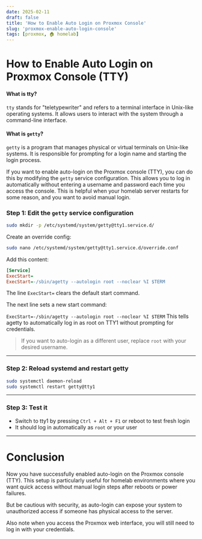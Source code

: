 ```yaml
---
date: 2025-02-11
draft: false
title: 'How to Enable Auto Login on Proxmox Console'
slug: 'proxmox-enable-auto-login-console'
tags: [proxmox, 🏠 homelab]
---
```

# How to Enable Auto Login on Proxmox Console (TTY)

#### What is tty?

`tty` stands for "teletypewriter" and refers to a terminal interface in Unix-like operating systems. It allows users to interact with the system through a command-line interface.

#### What is `getty`?

`getty` is a program that manages physical or virtual terminals on Unix-like systems. It is responsible for prompting for a login name and starting the login process.

If you want to enable auto-login on the Proxmox console (TTY), you can do this by modifying the `getty` service configuration. This allows you to log in automatically without entering a username and password each time you access the console.
This is helpful when your homelab server restarts for some reason, and you want to avoid manual login.

### Step 1: Edit the `getty` service configuration

```bash
sudo mkdir -p /etc/systemd/system/getty@tty1.service.d/
```

Create an override config:

```bash
sudo nano /etc/systemd/system/getty@tty1.service.d/override.conf
```

Add this content:

```ini
[Service]
ExecStart=
ExecStart=-/sbin/agetty --autologin root --noclear %I $TERM
```

The line `ExecStart=` clears the default start command.

The next line sets a new start command:

`ExecStart=-/sbin/agetty --autologin root --noclear %I $TERM`
This tells agetty to automatically log in as root on TTY1 without prompting for credentials.

> If you want to auto-login as a different user, replace `root` with your desired username.

---

### Step 2: Reload systemd and restart getty

```bash
sudo systemctl daemon-reload
sudo systemctl restart getty@tty1
```

---

### Step 3: Test it

- Switch to tty1 by pressing `Ctrl + Alt + F1` or reboot to test fresh login
- It should log in automatically as `root` or your user

---

# Conclusion

Now you have successfully enabled auto-login on the Proxmox console (TTY). This setup is particularly useful for homelab environments where you want quick access without manual login steps after reboots or power failures.

But be cautious with security, as auto-login can expose your system to unauthorized access if someone has physical access to the server.

Also note when you access the Proxmox web interface, you will still need to log in with your credentials.